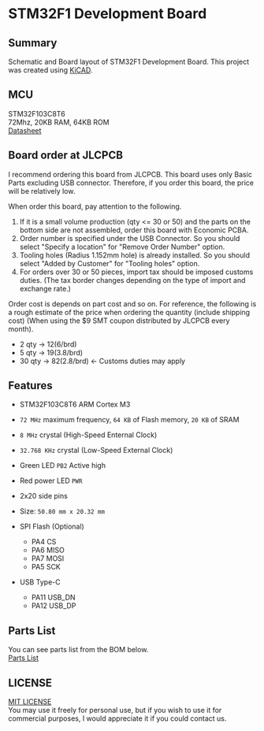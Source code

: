# STM32F1 Development Board

## Summary
Schematic and Board layout of STM32F1 Development Board. This project was created using [KiCAD](https://www.kicad.org/).

## MCU
STM32F103C8T6  
72Mhz, 20KB RAM, 64KB ROM  
[Datasheet](https://www.st.com/resource/en/datasheet/stm32f103cb.pdf)

## Board order at JLCPCB
I recommend ordering this board from JLCPCB. This board uses only Basic Parts excluding USB connector. Therefore, if you order this board, the price will be relatively low. 

When order this board, pay attention to the following.
1. If it is a small volume production (qty <= 30 or 50) and the parts on the bottom side are not assembled, order this board with Economic PCBA.
2. Order number is specified under the USB Connector. So you should select "Specify a location" for "Remove Order Number" option. 
3. Tooling holes (Radius 1.152mm hole) is already installed. So you should select "Added by Customer" for "Tooling holes" option.
4. For orders over 30 or 50 pieces, import tax should be imposed customs duties. (The tax border changes depending on the type of import and exchange rate.)

Order cost is depends on part cost and so on. For reference, the following is a rough estimate of the price when ordering the quantity (include shipping cost) (When using the $9 SMT coupon distributed by JLCPCB every month).
*  2 qty -> $12 ($6/brd)
*  5 qty -> $19 ($3.8/brd)
* 30 qty -> $82 ($2.8/brd) <- Customs duties may apply

## Features
* STM32F103C8T6 ARM Cortex M3
* `72 MHz` maximum frequency, `64 KB` of Flash memory, `20 KB` of SRAM
* `8 MHz` crystal (High-Speed Enternal Clock)
* `32.768 KHz` crystal (Low-Speed External Clock)
* Green LED `PB2` Active high
* Red power LED `PWR`
* 2x20 side pins
* Size: `50.80 mm x 20.32 mm`

* SPI Flash (Optional)
  * PA4 CS
  * PA6 MISO
  * PA7 MOSI
  * PA5 SCK

* USB Type-C
  * PA11 USB_DN
  * PA12 USB_DP

## Parts List
You can see parts list from the BOM below.  
[Parts List](/production/bom.csv)

## LICENSE
[MIT LICENSE](/LICENSE)  
You may use it freely for personal use, but if you wish to use it for commercial purposes, I would appreciate it if you could contact us.
